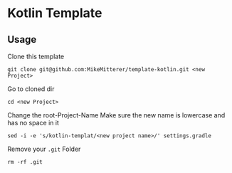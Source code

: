 # Kotlin Template

## Usage
Clone this template

    git clone git@github.com:MikeMitterer/template-kotlin.git <new Project>

Go to cloned dir

    cd <new Project>

Change the root-Project-Name
Make sure the new name is lowercase and has no space in it

    sed -i -e 's/kotlin-templat/<new project name>/' settings.gradle

Remove your `.git` Folder

    rm -rf .git

        




